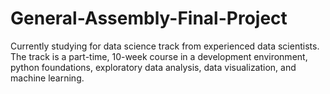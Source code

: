 # General-Assembly-Final-Project
Currently studying for data science track from experienced data scientists. The track is a part-time, 10-week course in a development environment, python foundations, exploratory data analysis, data visualization, and machine learning.  

